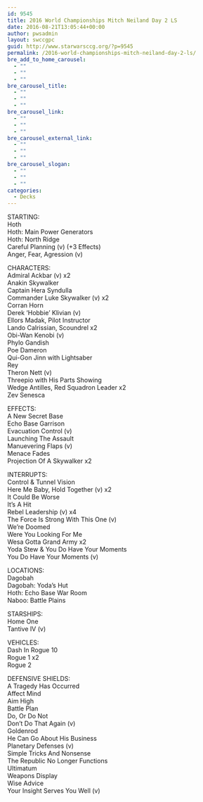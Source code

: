 ```yaml
---
id: 9545
title: 2016 World Championships Mitch Neiland Day 2 LS
date: 2016-08-21T13:05:44+00:00
author: pwsadmin
layout: swccgpc
guid: http://www.starwarsccg.org/?p=9545
permalink: /2016-world-championships-mitch-neiland-day-2-ls/
bre_add_to_home_carousel:
  - ""
  - ""
  - ""
bre_carousel_title:
  - ""
  - ""
  - ""
bre_carousel_link:
  - ""
  - ""
  - ""
bre_carousel_external_link:
  - ""
  - ""
  - ""
bre_carousel_slogan:
  - ""
  - ""
  - ""
categories:
  - Decks
---
```

STARTING:  
Hoth  
Hoth: Main Power Generators  
Hoth: North Ridge  
Careful Planning (v) (+3 Effects)  
Anger, Fear, Agression (v)

CHARACTERS:  
Admiral Ackbar (v) x2  
Anakin Skywalker  
Captain Hera Syndulla  
Commander Luke Skywalker (v) x2  
Corran Horn  
Derek &#8216;Hobbie&#8217; Klivian (v)  
Ellors Madak, Pilot Instructor  
Lando Calrissian, Scoundrel x2  
Obi-Wan Kenobi (v)  
Phylo Gandish  
Poe Dameron  
Qui-Gon Jinn with Lightsaber  
Rey  
Theron Nett (v)  
Threepio with His Parts Showing  
Wedge Antilles, Red Squadron Leader x2  
Zev Senesca

EFFECTS:  
A New Secret Base  
Echo Base Garrison  
Evacuation Control (v)  
Launching The Assault  
Manuevering Flaps (v)  
Menace Fades  
Projection Of A Skywalker x2

INTERRUPTS:  
Control & Tunnel Vision  
Here Me Baby, Hold Together (v) x2  
It Could Be Worse  
It&#8217;s A Hit  
Rebel Leadership (v) x4  
The Force Is Strong With This One (v)  
We&#8217;re Doomed  
Were You Looking For Me  
Wesa Gotta Grand Army x2  
Yoda Stew & You Do Have Your Moments  
You Do Have Your Moments (v)

LOCATIONS:  
Dagobah  
Dagobah: Yoda&#8217;s Hut  
Hoth: Echo Base War Room  
Naboo: Battle Plains

STARSHIPS:  
Home One  
Tantive IV (v)

VEHICLES:  
Dash In Rogue 10  
Rogue 1 x2  
Rogue 2

DEFENSIVE SHIELDS:  
A Tragedy Has Occurred  
Affect Mind  
Aim High  
Battle Plan  
Do, Or Do Not  
Don&#8217;t Do That Again (v)  
Goldenrod  
He Can Go About His Business  
Planetary Defenses (v)  
Simple Tricks And Nonsense  
The Republic No Longer Functions  
Ultimatum  
Weapons Display  
Wise Advice  
Your Insight Serves You Well (v)